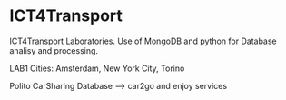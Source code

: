 # ICT4Transport
ICT4Transport Laboratories. Use of MongoDB and python for Database analisy and processing.

LAB1
Cities: Amsterdam, New York City, Torino 

Polito CarSharing Database --> car2go and enjoy services


